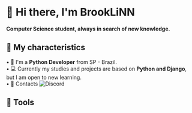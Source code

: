# 📍 Hi there, I'm BrookLiNN 
**Computer Science student, always in search of new knowledge.**

## 🔎 My characteristics
• 🐍 I'm a **Python Developer** from SP - Brazil.<br />
• 💻 Currently my studies and projects are based on **Python and Django**, but I am open to new learning.<br />
• 📩 Contacts ![Discord](https://img.shields.io/badge/brooklimm-%235865F2.svg?style=for-the-badge&logo=discord&logoColor=white)<br />

## 🔨 Tools 
